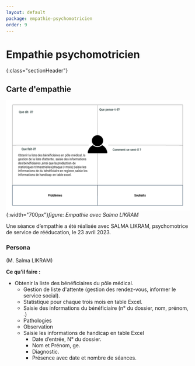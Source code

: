 ```yaml
---
layout: default
package: empathie-psychomotricien
order: 9
---
```


# Empathie psychomotricien
{:class="sectionHeader"}

<!-- new slide -->
## Carte d'empathie 

![Empathy](./images/carte-empathie-psychomotricien-Salma-LIKRAM.png){:width="700px"}*figure: Empathie avec Salma LIKRAM*

<!-- note -->

Une séance d’empathie a été réalisée avec SALMA LIKRAM, psychomotrice de service de rééducation, le 23 avril 2023.

### Persona

(M. Salma LIKRAM)

**Ce qu’il faire :**

- Obtenir la liste des bénéficiaires du pôle médical.
  - Gestion de liste d'attente (gestion des rendez-vous, informer le service social).
  - Statistique pour chaque trois mois en table Excel.
  - Saisie des informations du bénéficiaire (n° du dossier, nom, prénom, .)
  - Pathologies
  - Observation
  - Saisie les informations de handicap en table Excel
    - Date d’entrée, N° du dossier.
    - Nom et Prénom, ge.
    - Diagnostic.
    - Présence avec date et nombre de séances.


